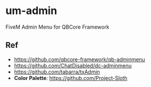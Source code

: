 # um-admin
FiveM Admin Menu for QBCore Framework


## Ref
* https://github.com/qbcore-framework/qb-adminmenu
* https://github.com/ChatDisabled/dc-adminmenu
* https://github.com/tabarra/txAdmin
* **Color Palette**: https://github.com/Project-Sloth
